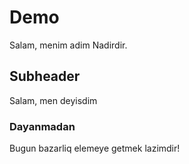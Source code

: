 # Demo

Salam, menim adim Nadirdir.

## Subheader

Salam, men deyisdim

### Dayanmadan

Bugun bazarliq elemeye getmek lazimdir!
